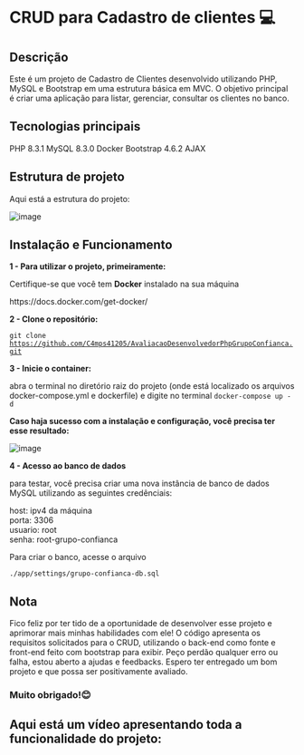 <h1>CRUD para Cadastro de clientes 💻</h1>

<h2>Descrição</h2>
<p>Este é um projeto de Cadastro de Clientes desenvolvido utilizando PHP, MySQL e Bootstrap em uma estrutura básica em MVC. 
O objetivo principal é criar uma aplicação para listar, gerenciar, consultar os clientes no banco.</p>

<h2>Tecnologias principais</h2>

PHP 8.3.1
MySQL 8.3.0
Docker
Bootstrap 4.6.2
AJAX

<h2>Estrutura de projeto</h2>
<p>Aqui está a estrutura do projeto:</p>

![image](https://github.com/C4mps41205/AvaliacaoDesenvolvedorPhpGrupoConfianca/assets/93053849/94c3e237-0415-4f22-81d8-b24bd6a4cbcb)


<h2>Instalação e Funcionamento</h2>

<b>1 - Para utilizar o projeto, primeiramente:</b>
<p>Certifique-se que você tem <b>Docker</b> instalado na sua máquina</p>
<p>https://docs.docker.com/get-docker/</p>

<b>2 - Clone o repositório: </b> <br>

<code>git clone https://github.com/C4mps41205/AvaliacaoDesenvolvedorPhpGrupoConfianca.git </code>

<b>3 - Inicie o container: </b> <br>

<p>abra o terminal no diretório raiz do projeto (onde está localizado os arquivos docker-compose.yml e dockerfile) e digite no terminal <code>docker-compose up -d</code> </p>

<b>Caso haja sucesso com a instalação e configuração, você precisa ter esse resultado:</b>

![image](https://github.com/C4mps41205/AvaliacaoDesenvolvedorPhpGrupoConfianca/assets/93053849/626852d0-c222-4fdd-8780-a8b39123e034)


<b>4 - Acesso ao banco de dados </b>

<p>para testar, você precisa criar uma nova instância de banco de dados MySQL utilizando as seguintes credênciais: </p>

host: ipv4 da máquina <br>
porta: 3306 <br>
usuario: root <br>
senha: root-grupo-confianca

<p>Para criar o banco, acesse o arquivo</p>

<code>./app/settings/grupo-confianca-db.sql</code>


<h2>Nota</h2>
<p>Fico feliz por ter tido de a oportunidade de desenvolver esse projeto e aprimorar mais minhas habilidades com ele! O código apresenta os requisitos solicitados para o CRUD, utilizando o back-end como fonte e front-end feito com bootstrap para exibir. Peço perdão qualquer erro ou falha, estou aberto a ajudas e feedbacks. Espero ter entregado um bom projeto e que possa ser positivamente avaliado. </p>

<h3>Muito obrigado!😊</h3>

<h2>Aqui está um vídeo apresentando toda a funcionalidade do projeto:</h2>  
